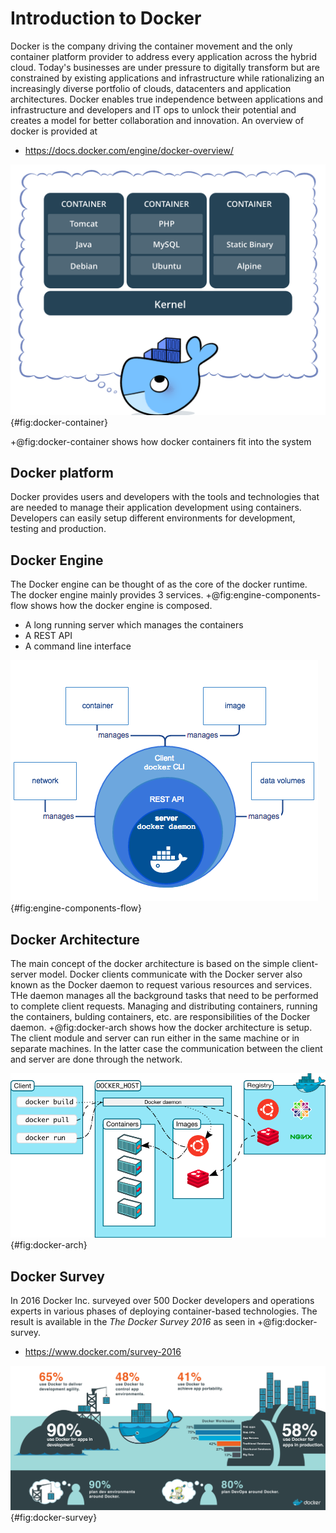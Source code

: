 # Introduction to Docker

Docker is the company driving the container movement and the only
container platform provider to address every application across the
hybrid cloud. Today's businesses are under pressure to digitally
transform but are constrained by existing applications and
infrastructure while rationalizing an increasingly diverse portfolio of
clouds, datacenters and application architectures. Docker enables true
independence between applications and infrastructure and developers and
IT ops to unlock their potential and creates a model for better
collaboration and innovation. An overview of docker is provided at

* <https://docs.docker.com/engine/docker-overview/>

![Docker Containers [Image Source](https://www.docker.com/sites/default/files/Package%20software%40x2.png)](images/docker-container.png){#fig:docker-container}

+@fig:docker-container shows how docker containers fit into the system
## Docker platform

Docker provides users and developers with the tools and technologies that are
needed to manage their application development using containers. Developers 
can easily setup different environments for development, testing and 
production. 

## Docker Engine

The Docker engine can be thought of as the core of the docker runtime. The 
docker engine mainly provides 3 services. +@fig:engine-components-flow shows how 
the docker engine is composed.

* A long running server which manages the containers
* A REST API
* A command line interface

![Docker Engine Component Flow [Image Source](https://docs.docker.com/engine/docker-overview/#docker-engine)](images/engine-components-flow.png){#fig:engine-components-flow}




## Docker Architecture

The main concept of the docker architecture is based on the simple client-server
model. Docker clients communicate with the Docker server also known as the 
Docker daemon to request various resources and services. THe daemon manages 
all the background tasks that need to be performed to complete client requests.
Managing and distributing containers, running the containers, bulding 
containers, etc. are responsibilities of the Docker daemon. +@fig:docker-arch
shows how the docker architecture is setup. The client module and server can
run either in the same machine or in separate machines. In the latter case 
the communication between the client and server are done through the network.


![Docker Architecture [Image Source](https://docs.docker.com/engine/docker-overview/#docker-architecture)](images/docker-architecture.png){#fig:docker-arch}



## Docker Survey

In 2016 Docker Inc. surveyed over 500 Docker developers and operations
experts in various phases of deploying container-based technologies. The
result is available in the *The Docker Survey 2016* as seen in +@fig:docker-survey.

* <https://www.docker.com/survey-2016>

![Docker Survey Results 2016 [Image Source](https://blog.docker.com/2016/04/the-modern-software-supply-chain-runs-on-docker/)](images/docker-survey.png){#fig:docker-survey}



